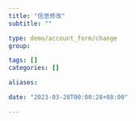 ```yaml
---
title: "信息修改"
subtitle: ""

type: demo/account_form/change
group:

tags: []
categories: []

aliases:

date: "2023-03-28T00:00:28+08:00"

---
```


